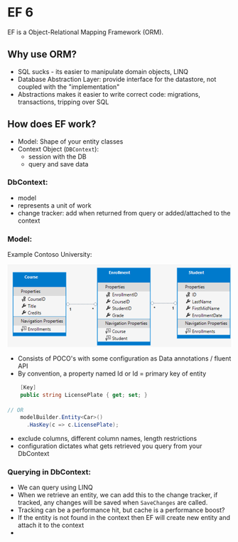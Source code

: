 # EF 6

EF is a Object-Relational Mapping Framework (ORM).

## Why use ORM?
* SQL sucks - its easier to manipulate domain objects, LINQ
* Database Abstraction Layer: provide interface for the datastore, not coupled with the "implementation"
* Abstractions makes it easier to write correct code: migrations, transactions, tripping over SQL

## How does EF work?
* Model: Shape of your entity classes
* Context Object (`DBContext`): 
  * session with the DB
  * query and save data

### DbContext: 
* model
* represents a unit of work
* change tracker: add when returned from query or added/attached to the context

### Model:

Example Contoso University:

![Untitled](data-model-diagram.png)

* Consists of POCO's with some configuration as Data annotations / fluent API
* By convention, a property named Id or <typename>Id = primary key of entity 

```c#
    [Key]
    public string LicensePlate { get; set; }

// OR 
    modelBuilder.Entity<Car>()
      .HasKey(c => c.LicensePlate);
```
* exclude columns, different column names, length restrictions
* configuration dictates what gets retrieved you query from your DbContext

### Querying in DbContext:
* We can query using LINQ
* When we retrieve an entity, we can add this to the change tracker, 
if tracked, any changes will be saved when `SaveChanges` are called. 
* Tracking can be a performance hit, but cache is a performance boost?
* If the entity is not found in the context then EF will create new entity 
and attach it to the context
* 
